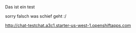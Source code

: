 Das ist ein test 

sorry falsch was schief geht :/

http://chat-testchat.a3c1.starter-us-west-1.openshiftapps.com 
